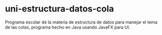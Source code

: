 # uni-estructura-datos-cola
Programa escolar de la materia de estructura de datos para manejar el tema de las colas, programa hecho en Java usando JavaFX para UI.
